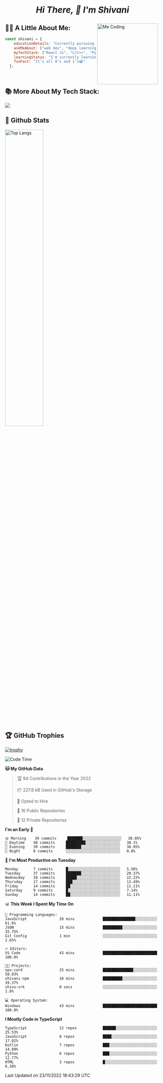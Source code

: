 # <p align="center">️ _Hi There, 👋 I'm Shivani_</p>

<img align="right" alt="Me Coding" height="200" src="https://media.giphy.com/media/L1R1tvI9svkIWwpVYr/giphy.gif">

## 👩‍💻 **A Little About Me:**
```jsx
const shivani = {
    educationDetails: "Currently pursuing B.E CSE",
    askMeAbout: ["web dev", "deep learning", "app dev", "gardening"],
    myTechStack: ["React Js", "C/C++", "Python"],
    learningStatus: "I'm currently learning android development",
    funFact: "It’s all 0’s and 1’s😂"
  };
```

<br/>

## 📚 **More About My Tech Stack:**

   <img align="center" src="https://github-readme-stats.vercel.app/api/top-langs/?username=shivu-srk&layout=compact&theme=vue-dark"/>
   <br/>
   
## 🚀 Github Stats
<img src="https://github-readme-stats.vercel.app/api?username=shivu-srk&theme=vue-dark&show_icons=true" alt="Top Langs" width="50%" />
   
## 🏆 GitHub Trophies

[![trophy](https://github-profile-trophy.vercel.app/?username=shivu-srk&theme=nord&column=7)](https://github.com/ryo-ma/github-profile-trophy)

<!--START_SECTION:waka-->
![Code Time](http://img.shields.io/badge/Code%20Time-279%20hrs%2012%20mins-blue)

**🐱 My GitHub Data** 

> 🏆 84 Contributions in the Year 2022
 > 
> 📦 227.8 kB Used in GitHub's Storage 
 > 
> 💼 Opted to Hire
 > 
> 📜 16 Public Repositories 
 > 
> 🔑 12 Private Repositories  
 > 
**I'm an Early 🐤** 

```text
🌞 Morning    39 commits     ███████░░░░░░░░░░░░░░░░░░   30.95% 
🌆 Daytime    48 commits     █████████░░░░░░░░░░░░░░░░   38.1% 
🌃 Evening    39 commits     ███████░░░░░░░░░░░░░░░░░░   30.95% 
🌙 Night      0 commits      ░░░░░░░░░░░░░░░░░░░░░░░░░   0.0%

```
📅 **I'm Most Productive on Tuesday** 

```text
Monday       7 commits      █░░░░░░░░░░░░░░░░░░░░░░░░   5.56% 
Tuesday      37 commits     ███████░░░░░░░░░░░░░░░░░░   29.37% 
Wednesday    28 commits     █████░░░░░░░░░░░░░░░░░░░░   22.22% 
Thursday     17 commits     ███░░░░░░░░░░░░░░░░░░░░░░   13.49% 
Friday       14 commits     ██░░░░░░░░░░░░░░░░░░░░░░░   11.11% 
Saturday     9 commits      █░░░░░░░░░░░░░░░░░░░░░░░░   7.14% 
Sunday       14 commits     ██░░░░░░░░░░░░░░░░░░░░░░░   11.11%

```


📊 **This Week I Spent My Time On** 

```text
💬 Programming Languages: 
JavaScript               26 mins             ███████████████░░░░░░░░░░   61.6% 
JSON                     15 mins             █████████░░░░░░░░░░░░░░░░   35.75% 
Git Config               1 min               ░░░░░░░░░░░░░░░░░░░░░░░░░   2.65%

🔥 Editors: 
VS Code                  43 mins             █████████████████████████   100.0%

🐱‍💻 Projects: 
npx-card                 25 mins             ██████████████░░░░░░░░░░░   58.83% 
shivani-npm              16 mins             █████████░░░░░░░░░░░░░░░░   39.37% 
shivu-srk                0 secs              ░░░░░░░░░░░░░░░░░░░░░░░░░   1.8%

💻 Operating System: 
Windows                  43 mins             █████████████████████████   100.0%

```

**I Mostly Code in TypeScript** 

```text
TypeScript               12 repos            ██████░░░░░░░░░░░░░░░░░░░   25.53% 
JavaScript               8 repos             ████░░░░░░░░░░░░░░░░░░░░░   17.02% 
Kotlin                   7 repos             ███░░░░░░░░░░░░░░░░░░░░░░   14.89% 
Python                   6 repos             ███░░░░░░░░░░░░░░░░░░░░░░   12.77% 
HTML                     3 repos             █░░░░░░░░░░░░░░░░░░░░░░░░   6.38%

```



 Last Updated on 23/11/2022 18:43:29 UTC
<!--END_SECTION:waka-->
